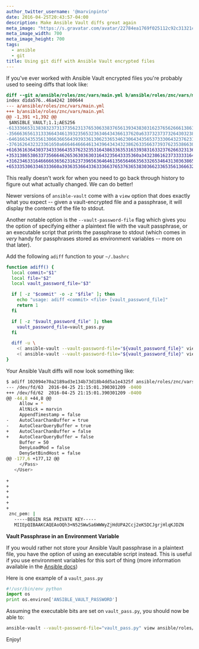 ```yaml
---
author_twitter_username: '@marvinpinto'
date: 2016-04-25T20:43:57-04:00
description: Make Ansible Vault diffs great again
meta_image: "https://s.gravatar.com/avatar/22784ea1769f025112c92c31321c6bf1?s=700"
meta_image_width: 700
meta_image_height: 700
tags:
  - ansible
  - git
title: Using git diff with Ansible Vault encrypted files
---
```


If you've ever worked with Ansible Vault encrypted files you're probably used
to seeing diffs that look like:

``` diff
diff --git a/ansible/roles/znc/vars/main.yml b/ansible/roles/znc/vars/main.yml
index d1da576..46a4242 100644
--- a/ansible/roles/znc/vars/main.yml
+++ b/ansible/roles/znc/vars/main.yml
@@ -1,391 +1,392 @@
 $ANSIBLE_VAULT;1.1;AES256
-61333665313838323731373562313765306338376561393438303162376562666138613739333439
-3566636561313336643461393235653236346434366137620a633732373732643032383239323639
-64616634353561306636656439393361306233653462306434356537333064323762313632326664
-3761626432323361650a666464666461343964343432386263356637393762353866306264653632
+61636163643037343336643537623235316438633635316339383163323762663231363137656535
+3531386538633735666462653630363031643235643335360a343238616237333331643461373764
+31623463316466666365623162373965636464613565646635633265346431303638653565323935
+6533353063346333660a393635366433633366376537636538303662336535613666326331386464
```

This really doesn't work for when you need to go back through history to figure
out what actually changed. We can do better!

Newer versions of `ansible-vault` come with a `view` option that does exactly
what you expect -- given a vault-encrypted file and a passphrase, it will
display the contents of the file to stdout.

Another notable option is the `--vault-password-file` flag which gives you the
option of specifying either a plaintext file with the vault passphrase, or an
executable script that prints the passphrase to stdout (which comes in _very_
handy for passphrases stored as environment variables -- more on that
later).

Add the following `adiff` function to your `~/.bashrc`

``` bash
function adiff() {
  local commit="$1"
  local file="$2"
  local vault_password_file="$3"

  if [ -z "$commit" -o -z "$file" ]; then
    echo "usage: adiff <commit> <file> [vault_password_file]"
    return 1
  fi

  if [ -z "$vault_password_file" ]; then
    vault_password_file=vault_pass.py
  fi

  diff -u \
    <( ansible-vault --vault-password-file="${vault_password_file}" view <( git show "${commit}^":"${file}" )) \
    <( ansible-vault --vault-password-file="${vault_password_file}" view <( git show "${commit}":"${file}" ))
}
```

Your Ansible Vault diffs will now look something like:

``` bash
$ adiff 102094e70a2189ad3e134b73d18b4dd5a1e4325f ansible/roles/znc/vars/main.yml ansible/vault_pass.txt
--- /dev/fd/63  2016-04-25 21:15:01.390301209 -0400
+++ /dev/fd/62  2016-04-25 21:15:01.390301209 -0400
@@ -44,8 +44,8 @@
     Allow = *
     AltNick = marvin
     AppendTimestamp = false
-    AutoClearChanBuffer = true
-    AutoClearQueryBuffer = true
+    AutoClearChanBuffer = false
+    AutoClearQueryBuffer = false
     Buffer = 50
     DenyLoadMod = false
     DenySetBindHost = false
@@ -177,6 +177,12 @@
     </Pass>
   </User>
 
+
+
+
+
+
+
 znc_pem: |
   -----BEGIN RSA PRIVATE KEY-----
   MIIEpQIBAAKCAQEAoOQh3+N52SWwSa6WWWyZjHdUPA2Ccj2eK5DCJgrjHlqKJDZN
```

**Vault Passphrase in an Environment Variable**

If you would rather not store your Ansible Vault passphrase in a plaintext
file, you have the option of using an executable script instead. This is useful
if you use environment variables for this sort of thing (more information
available in the [Ansible
docs](http://docs.ansible.com/ansible/playbooks_vault.html#running-a-playbook-with-vault))

Here is one example of a `vault_pass.py`

``` python
#!/usr/bin/env python
import os
print os.environ['ANSIBLE_VAULT_PASSWORD']
```

Assuming the executable bits are set on `vault_pass.py`, you should now be able
to:

``` bash
ansible-vault --vault-password-file="vault_pass.py" view ansible/roles/znc/vars/main.yml
```

Enjoy!
